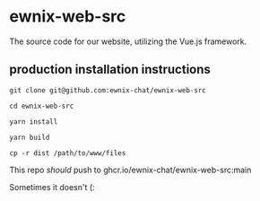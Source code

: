 # ewnix-web-src  

The source code for our website, utilizing the Vue.js framework.  

## production installation instructions  

`git clone git@github.com:ewnix-chat/ewnix-web-src`  

`cd ewnix-web-src`  

`yarn install`  

`yarn build`  

`cp -r dist /path/to/www/files` 

This repo *should* push to ghcr.io/ewnix-chat/ewnix-web-src:main  

Sometimes it doesn't (:
